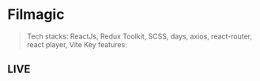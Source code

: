 # Filmagic
>Tech stacks: ReactJs, Redux Toolkit, SCSS, days, axios, react-router, react player, Vite
> Key features:
## LIVE
